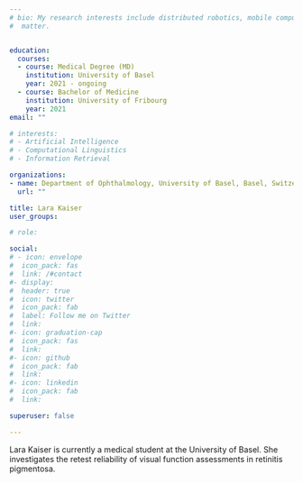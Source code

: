 ```yaml
---
# bio: My research interests include distributed robotics, mobile computing and programmable
#  matter.


education:
  courses:
  - course: Medical Degree (MD)
    institution: University of Basel 
    year: 2021 - ongoing
  - course: Bachelor of Medicine
    institution: University of Fribourg
    year: 2021
email: ""

# interests:
# - Artificial Intelligence
# - Computational Linguistics
# - Information Retrieval

organizations:
- name: Department of Ophthalmology, University of Basel, Basel, Switzerland
  url: ""

title: Lara Kaiser
user_groups:

# role: 

social:
# - icon: envelope
#  icon_pack: fas
#  link: /#contact
#- display:
#  header: true
#  icon: twitter
#  icon_pack: fab
#  label: Follow me on Twitter
#  link: 
#- icon: graduation-cap
#  icon_pack: fas
#  link: 
#- icon: github
#  icon_pack: fab
#  link: 
#- icon: linkedin
#  icon_pack: fab
#  link: 

superuser: false

---
```


Lara Kaiser is currently a medical student at the University of Basel. She investigates the retest reliability of visual function assessments in retinitis pigmentosa.